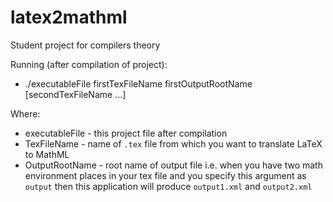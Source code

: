 # latex2mathml
Student project for compilers theory

Running (after compilation of project):
* ./executableFile firstTexFileName firstOutputRootName [secondTexFileName ...]

Where:
* executableFile - this project file after compilation 
* TexFileName - name of ```.tex``` file from which you want to translate LaTeX to MathML
* OutputRootName - root name of output file i.e. when you have two math environment places in your tex file and you specify this argument as ```output``` then this application will produce ```output1.xml``` and ```output2.xml```

